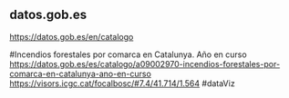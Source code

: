 ## datos.gob.es
https://datos.gob.es/en/catalogo

#Incendios forestales por comarca en Catalunya. Año en curso
https://datos.gob.es/es/catalogo/a09002970-incendios-forestales-por-comarca-en-catalunya-ano-en-curso
https://visors.icgc.cat/focalbosc/#7.4/41.714/1.564 #dataViz



